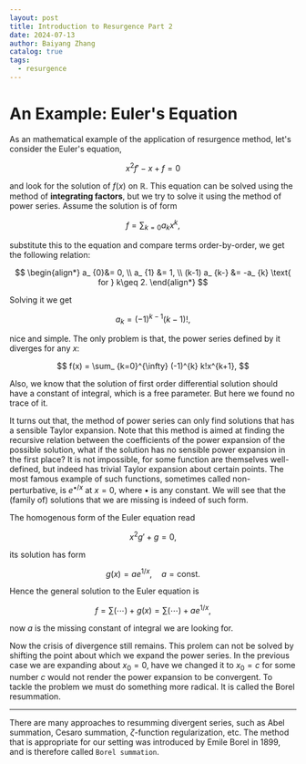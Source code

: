 ```yaml
---
layout: post
title: Introduction to Resurgence Part 2
date: 2024-07-13
author: Baiyang Zhang
catalog: true
tags:
  - resurgence
---
```


# An Example: Euler's Equation


As an mathematical example of the application of resurgence method, let's consider the Euler's equation,

$$
x^{2}f'-x+f=0
$$

and look for the solution of $f(x)$ on $\mathbb{R}$. This equation can be solved using the method of **integrating factors**, but we try to solve it using the method of power series. Assume the solution is of form

$$
f = \sum_ {k=0} a_ {k} x^{k},
$$

substitute this to the equation and compare terms order-by-order, we get the following relation:

$$
\begin{align*}
a_ {0}&= 0, \\
a_ {1} &= 1, \\
(k-1) a_ {k-} &= -a_ {k} \text{ for } k\geq 2.
\end{align*}
$$

Solving it we get 

$$
a_ {k} = (-1)^{k-1}(k-1)!,
$$

nice and simple. The only problem is that, the power series defined by it diverges for any $x$:

$$
f(x) = \sum_ {k=0}^{\infty} (-1)^{k} k!x^{k+1},
$$

Also, we know that the solution of first order differential solution should have a constant of integral, which is a free parameter. But here we found no trace of it. 

It turns out that, the method of power series can only find solutions that has a sensible Taylor expansion. Note that this method is aimed at finding the recursive relation between the coefficients of the power expansion of the possible solution, what if the solution has no sensible power expansion in the first place? It is not impossible, for some function are themselves well-defined, but indeed has trivial Taylor expansion about certain points. The most famous example of such functions, sometimes called non-perturbative, is $e^{ \bullet/x }$ at $x=0$, where $\bullet$ is any constant. We will see that the (family of) solutions that we are missing is indeed of such form. 

The homogenous form of the Euler equation read 

$$
x^{2}g' +g=0,
$$

its solution has form 

$$
g(x) = a e^{ 1/x }, \quad  a = \text{const}.
$$

Hence the general solution to the Euler equation is 

$$
f = \sum(\cdots) + g(x) = \sum(\cdots) + a e^{ 1/x },
$$

now $a$ is the missing constant of integral we are looking for.

Now the crisis of divergence still remains. This prolem can not be solved by shifting the point about which we expand the power series. In the previous case we are expanding about $x_ {0}=0$, have we changed it to $x_ {0}=c$ for some number $c$ would not render the power expansion to be convergent. To tackle the problem we must do something more radical. It is called the Borel resummation. 

 - - -

There are many approaches to resumming divergent series, such as Abel summation, Cesaro summation, $\zeta$-function regularization, etc. The method that is appropriate for our setting was introduced by Emile Borel in 1899, and is therefore called `Borel summation`.

